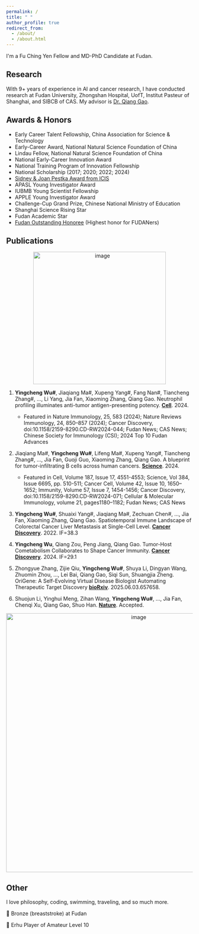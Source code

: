 ```yaml
---
permalink: /
title: " "
author_profile: true
redirect_from: 
  - /about/
  - /about.html
---
```




I'm a Fu Ching Yen Fellow and MD-PhD Candidate at Fudan. 

## Research
With 9+ years of experience in AI and cancer research, I have conducted research at Fudan University, Zhongshan Hospital, UofT, Institut Pasteur of Shanghai, and SIBCB of CAS. My advisor is [Dr. Qiang Gao](https://hupi.fudan.edu.cn/en/rcdw/rc_content.jsp?urltype=news.NewsContentUrl&wbtreeid=1097&wbnewsid=1422).

## Awards & Honors
- Early Career Talent Fellowship, China Association for Science & Technology
- Early-Career Award, National Natural Science Foundation of China 
- Lindau Fellow, National Natural Science Foundation of China 
- National Early-Career Innovation Award
- National Training Program of Innovation Fellowship
- National Scholarship (2017; 2020; 2022; 2024)
- [Sidney & Joan Pestka Award from ICIS](https://cytokinesociety.org/congratulations-yingcheng-wu-2024-sidney-joan-pestka-graduate-award-winner/)
- APASL Young Investigator Award
- IUBMB Young Scientist Fellowship
- APPLE Young Investigator Award
- Challenge-Cup Grand Prize, Chinese National Ministry of Education
- Shanghai Science Rising Star
- Fudan Academic Star
- [Fudan Outstanding Honoree](https://news.fudan.edu.cn/2025/0127/c31a144068/page.htm) (Highest honor for FUDANers)



## Publications
<p align="center">
<img width="358" alt="image" src="https://github.com/user-attachments/assets/1984b33d-7a7b-43fa-be3d-0b82f9eb40a6" />
</p>

1. **Yingcheng Wu#**, Jiaqiang Ma#, Xupeng Yang#, Fang Nan#, Tiancheng Zhang#, ..., Li Yang, Jia Fan, Xiaoming Zhang, Qiang Gao.
   Neutrophil profiling illuminates anti-tumor antigen-presenting potency.
   [**Cell**](https://pubmed.ncbi.nlm.nih.gov/38447573/). 2024.
   - Featured in Nature Immunology, 25, 583 (2024); Nature Reviews Immunology, 24, 850–857 (2024); Cancer Discovery, doi:10.1158/2159-8290.CD-RW2024-044; Fudan News; CAS News; Chinese Society for Immunology (CSI); 2024 Top 10 Fudan Advances

2. Jiaqiang Ma#, **Yingcheng Wu#**, Lifeng Ma#, Xupeng Yang#, Tiancheng Zhang#, ..., Jia Fan, Guoji Guo, Xiaoming Zhang, Qiang Gao.
   A blueprint for tumor-infiltrating B cells across human cancers.
   [**Science**](https://pubmed.ncbi.nlm.nih.gov/38696569/). 2024.
   - Featured in Cell, Volume 187, Issue 17, 4551-4553; Science, Vol 384, Issue 6695, pp. 510-511; Cancer Cell, Volume 42, Issue 10, 1650–1652; Immunity, Volume 57, Issue 7, 1454-1456; Cancer Discovery, doi:10.1158/2159-8290.CD-RW2024-071; Cellular & Molecular Immunology, volume 21, pages1180–1182; Fudan News; CAS News

3. **Yingcheng Wu#**, Shuaixi Yang#, Jiaqiang Ma#, Zechuan Chen#, ..., Jia Fan, Xiaoming Zhang, Qiang Gao.
   Spatiotemporal Immune Landscape of Colorectal Cancer Liver Metastasis at Single-Cell Level.
   [**Cancer Discovery**](https://pubmed.ncbi.nlm.nih.gov/34417225/). 2022. IF=38.3

4. **Yingcheng Wu**, Qiang Zou, Peng Jiang, Qiang Gao.
   Tumor-Host Cometabolism Collaborates to Shape Cancer Immunity.
    [**Cancer Discovery**](https://pubmed.ncbi.nlm.nih.gov/38571418/). 2024. IF=29.1

5. Zhongyue Zhang, Zijie Qiu, **Yingcheng Wu#**, Shuya Li, Dingyan Wang, Zhuomin Zhou, ..., Lei Bai, Qiang Gao, Siqi Sun, Shuangjia Zheng.
    OriGene: A Self-Evolving Virtual Disease Biologist Automating Therapeutic Target Discovery
    [**bioRxiv**](https://doi.org/10.1101/2025.06.03.657658). 2025.06.03.657658.

6. Shuojun Li, Yinghui Meng, Zihan Wang, **Yingcheng Wu#**, ..., Jia Fan, Chenqi Xu, Qiang Gao, Shuo Han.
    [**Nature**](https://nature.com/). Accepted.

   

<p align="center">
  <img width="700" alt="image" src="https://github.com/user-attachments/assets/0ee118dc-90c6-4abf-9538-c1377ceb42bd" />
</p>


## Other
I love philosophy, coding, swimming, traveling, and so much more.

🥉 Bronze (breaststroke) at Fudan 

🎻 Erhu Player of Amateur Level 10
